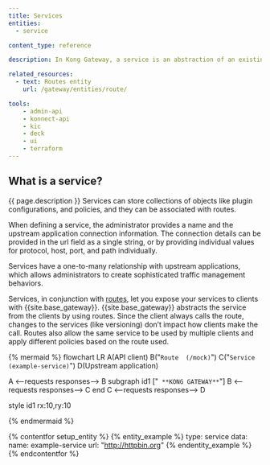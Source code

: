 ```yaml
---
title: Services
entities:
  - service

content_type: reference

description: In Kong Gateway, a service is an abstraction of an existing upstream application.

related_resources:
  - text: Routes entity
    url: /gateway/entities/route/

tools:
    - admin-api
    - konnect-api
    - kic
    - deck
    - ui
    - terraform
---
```


## What is a service?

{{ page.description }} Services can store collections of objects like plugin configurations, and policies, and they can be associated with routes.

When defining a service, the administrator provides a name and the upstream application connection information. The connection details can be provided in the url field as a single string, or by providing individual values for protocol, host, port, and path individually.

Services have a one-to-many relationship with upstream applications, which allows administrators to create sophisticated traffic management behaviors.

Services, in conjunction with [routes](/gateway/entities/route/), let you expose your services to clients with {{site.base_gateway}}. {{site.base_gateway}} abstracts the service from the clients by using routes. Since the client always calls the route, changes to the services (like versioning) don’t impact how clients make the call. Routes also allow the same service to be used by multiple clients and apply different policies based on the route used.

{% mermaid %}
flowchart LR
  A(API client)
  B("`Route 
  (/mock)`")
  C("`Service
  (example-service)`")
  D(Upstream 
  application)
  
  A <--requests
  responses--> B
  subgraph id1 ["`
  **KONG GATEWAY**`"]
    B <--requests
    responses--> C
  end
  C <--requests
  responses--> D

  style id1 rx:10,ry:10
  
{% endmermaid %}

{% contentfor setup_entity %}
{% entity_example %}
type: service
data:
  name: example-service
  url: "http://httpbin.org"
{% endentity_example %}
{% endcontentfor %}
